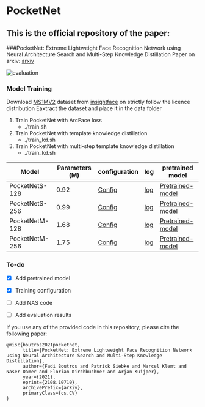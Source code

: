 # PocketNet



## This is the official repository of the paper:
###PocketNet: Extreme Lightweight Face Recognition Network using Neural Architecture Search and  Multi-Step Knowledge Distillation
Paper on arxiv: [arxiv](https://arxiv.org/abs/2108.10710)

![evaluation](https://raw.githubusercontent.com/fdbtrs/PocketNet/main/logs/tradeoff.png)


### Model Training 
Download [MS1MV2](https://drive.google.com/file/d/1SXS4-Am3bsKSK615qbYdbA_FMVh3sAvR/view?usp=sharing) dataset from [insightface](https://github.com/deepinsight/insightface/tree/master/recognition/_datasets_) on strictly follow the licence distribution
Eaxtract the dataset and place it in the data folder
1. Train PocketNet with ArcFace loss
   + ./train.sh
2. Train PocketNet with template knowledge distillation
    + ./train_kd.sh
3. Train PocketNet with multi-step template knowledge distillation
    + ./train_kd.sh

| Model  | Parameters (M)| configuration | log| pretrained model| 
| ------------- | ------------- |  ------------- |------------- |------------- |
| PocketNetS-128 |0.92 |[Config](https://github.com/fdbtrs/PocketNet/blob/main/config/config_PocketNetS128.py)| [log](https://www.dropbox.com/s/hha0qp63y8w46ng/training.log?dl=0)|[Pretrained-model](https://www.dropbox.com/sh/38mhqa19xx28438/AABw64kuY4ExrE4NAQLLiJJwa?dl=0)  |
| PocketNetS-256 |0.99 |[Config](https://github.com/fdbtrs/PocketNet/blob/main/config/config_PocketNetS256.py)| [log](https://www.dropbox.com/s/tenmtzjrghaos75/training.log?dl=0)|[Pretrained-model](https://www.dropbox.com/sh/n2blqt17bg5eh1m/AAAxhWFZ2mC2hveuHzSMy0mma?dl=0) |
| PocketNetM-128 |1.68 |[Config](https://github.com/fdbtrs/PocketNet/blob/main/config/config_PocketNetM128.py) | [log](https://www.dropbox.com/s/o0vnxns6hmmj1rg/training.log?dl=0)|[Pretrained-model](https://www.dropbox.com/sh/a8qgqkyryli0nl2/AABPlP5fmiZzlN8IV64BBGica?dl=0)  |
| PocketNetM-256 |1.75 |[Config](https://github.com/fdbtrs/PocketNet/blob/main/config/config_PocketNetM256.py)| [log](https://www.dropbox.com/s/lqs47v4rc5g7425/training.log?dl=0) |[Pretrained-model](https://www.dropbox.com/sh/4dz14jgynrmsdgb/AAAsfYtKBXg1tPuK7RwzDbGva?dl=0)  |


### To-do 
- [x] Add pretrained model
- [x] Training configuration
- [ ] Add NAS code
- [ ] Add evaluation results
 
 
If you use any of the provided code in this repository, please cite the following paper:
```
@misc{boutros2021pocketnet,
      title={PocketNet: Extreme Lightweight Face Recognition Network using Neural Architecture Search and Multi-Step Knowledge Distillation}, 
      author={Fadi Boutros and Patrick Siebke and Marcel Klemt and Naser Damer and Florian Kirchbuchner and Arjan Kuijper},
      year={2021},
      eprint={2108.10710},
      archivePrefix={arXiv},
      primaryClass={cs.CV}
}
```